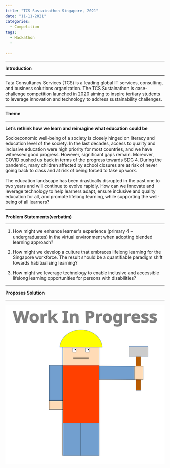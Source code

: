 ```yaml
---
title: "TCS Sustainathon Singapore, 2021"
date: "11-11-2021"
categories:
  - Competition
tags:
  - Hackathon
  - 

---
```


***

<strong>Introduction</strong>

***

Tata Consultancy Services (TCS) is a leading global IT services, consulting, and business solutions organization. The TCS Sustainathon is case-challenge competition launched in 2020 aiming to inspire tertiary students to leverage innovation and technology to address sustainability challenges.

***

<strong>Theme</strong>

***

<strong>Let’s rethink how we learn and reimagine what education could be </strong>

Socioeconomic well-being of a society is closely hinged on literacy and education level of the society. In the last decades, access to quality and inclusive education were high priority for most countries, and we have witnessed good progress. However, significant gaps remain. Moreover, COVID pushed us back in terms of the progress towards SDG 4. During the pandemic, many children affected by school closures are at risk of never going back to class and at risk of being forced to take up work.

The education landscape has been drastically disrupted in the past one to two years and will continue to evolve rapidly. How can we innovate and leverage technology to help learners adapt, ensure inclusive and quality education for all, and promote lifelong learning, while supporting the well-being of all learners?	

***

<strong>Problem Statements(verbatim)</strong>

***

1. How might we enhance learner's experience (primary 4 – undergraduates) in the virtual environment when adopting blended learning approach? 

2. How might we develop a culture that embraces lifelong learning for the Singapore workforce. The result should be a quantifiable paradigm shift towards habitualising learning? 

3. How might we leverage technology to enable inclusive and accessible lifelong learning opportunities for persons with disabilities?

***

<strong>Proposes Solution</strong>

***

![WIP](/assets/images/common/WIP.png)
